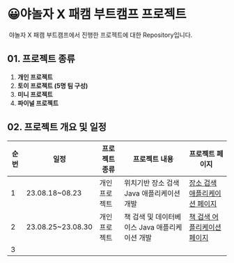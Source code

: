 # 😀야놀자 X 패캠 부트캠프 프로젝트

​	야놀자 X 패캠 부트캠프에서 진행한 프로젝트에 대한 Repository입니다.

## 01. 프로젝트 종류

1. **개인 프로젝트**
2. **토이 프로젝트 (5명 팀 구성)**
3. **미니 프로젝트**
4. **파이널 프로젝트**



## 02. 프로젝트 개요 및 일정

| 순번 | 일정              | 프로젝트 종류 | 프로젝트 내용                                  | 프로젝트 페이지 |
| ---- | ----------------- | ------------- | ---------------------------------------------- | -------|
| 1    | 23.08.18~08.23    | 개인 프로젝트 | 위치기반 장소 검색 Java 애플리케이션 개발      | [장소 검색 애플리케이션 페이지](https://github.com/wocjf0513/yanolja-fastcampus-project/blob/main/KDT_Y_BE_Java_Assignment1/README.md) |
| 2    | 23.08.25~23.08.30 | 개인 프로젝트 | 책 검색 및 데이터베이스 Java 애플리케이션 개발 | [책 검색 어플리케이션 페이지](https://github.com/wocjf0513/yanolja-fastcampus-project/blob/main/KDT_Y_BE_Java_Assignment2/README.md)|
| 3    |                   |               |                                                ||

